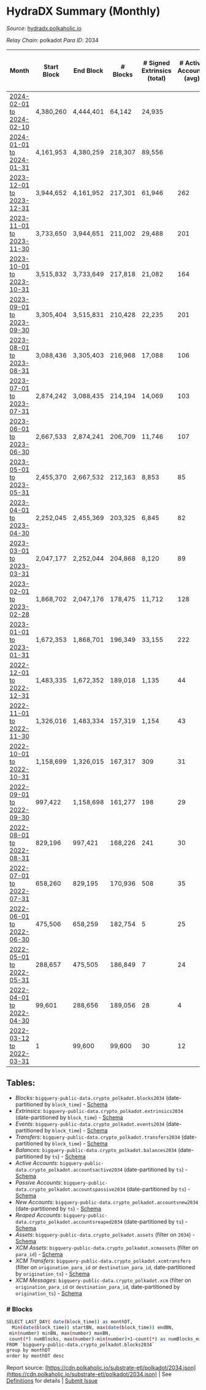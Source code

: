 # HydraDX Summary (Monthly)

_Source_: [hydradx.polkaholic.io](https://hydradx.polkaholic.io)

*Relay Chain*: polkadot
*Para ID*: 2034



| Month | Start Block | End Block | # Blocks | # Signed Extrinsics (total) | # Active Accounts (avg) | # Addresses with Balances (max) | Issues |
| ----- | ----------- | --------- | -------- | --------------------------- | ----------------------- | ------------------------------- | ------ |
| [2024-02-01 to 2024-02-10](/polkadot/2034-hydradx/2024-02-29.md) | 4,380,260 | 4,444,401 | 64,142 | 24,935 |  | 28,647 | -   |   
| [2024-01-01 to 2024-01-31](/polkadot/2034-hydradx/2024-01-31.md) | 4,161,953 | 4,380,259 | 218,307 | 89,556 |  | 28,219 | -   |   
| [2023-12-01 to 2023-12-31](/polkadot/2034-hydradx/2023-12-31.md) | 3,944,652 | 4,161,952 | 217,301 | 61,946 | 262 | 26,428 | -   |   
| [2023-11-01 to 2023-11-30](/polkadot/2034-hydradx/2023-11-30.md) | 3,733,650 | 3,944,651 | 211,002 | 29,488 | 201 | 25,203 | -   |   
| [2023-10-01 to 2023-10-31](/polkadot/2034-hydradx/2023-10-31.md) | 3,515,832 | 3,733,649 | 217,818 | 21,082 | 164 | 24,693 | -   |   
| [2023-09-01 to 2023-09-30](/polkadot/2034-hydradx/2023-09-30.md) | 3,305,404 | 3,515,831 | 210,428 | 22,235 | 201 | 24,486 | -   |   
| [2023-08-01 to 2023-08-31](/polkadot/2034-hydradx/2023-08-31.md) | 3,088,436 | 3,305,403 | 216,968 | 17,088 | 106 | 24,235 | -   |   
| [2023-07-01 to 2023-07-31](/polkadot/2034-hydradx/2023-07-31.md) | 2,874,242 | 3,088,435 | 214,194 | 14,069 | 103 | 24,061 | -   |   
| [2023-06-01 to 2023-06-30](/polkadot/2034-hydradx/2023-06-30.md) | 2,667,533 | 2,874,241 | 206,709 | 11,746 | 107 | 23,872 | -   |   
| [2023-05-01 to 2023-05-31](/polkadot/2034-hydradx/2023-05-31.md) | 2,455,370 | 2,667,532 | 212,163 | 8,853 | 85 | 23,712 | -   |   
| [2023-04-01 to 2023-04-30](/polkadot/2034-hydradx/2023-04-30.md) | 2,252,045 | 2,455,369 | 203,325 | 6,845 | 82 | 23,570 | -   |   
| [2023-03-01 to 2023-03-31](/polkadot/2034-hydradx/2023-03-31.md) | 2,047,177 | 2,252,044 | 204,868 | 8,120 | 89 | 23,413 | -   |   
| [2023-02-01 to 2023-02-28](/polkadot/2034-hydradx/2023-02-28.md) | 1,868,702 | 2,047,176 | 178,475 | 11,712 | 128 | 23,305 | -   |   
| [2023-01-01 to 2023-01-31](/polkadot/2034-hydradx/2023-01-31.md) | 1,672,353 | 1,868,701 | 196,349 | 33,155 | 222 | 23,185 | -   |   
| [2022-12-01 to 2022-12-31](/polkadot/2034-hydradx/2022-12-31.md) | 1,483,335 | 1,672,352 | 189,018 | 1,135 | 44 | 22,525 | -   |   
| [2022-11-01 to 2022-11-30](/polkadot/2034-hydradx/2022-11-30.md) | 1,326,016 | 1,483,334 | 157,319 | 1,154 | 43 | 22,404 | -   |   
| [2022-10-01 to 2022-10-31](/polkadot/2034-hydradx/2022-10-31.md) | 1,158,699 | 1,326,015 | 167,317 | 309 | 31 | 21,139 | -   |   
| [2022-09-01 to 2022-09-30](/polkadot/2034-hydradx/2022-09-30.md) | 997,422 | 1,158,698 | 161,277 | 198 | 29 | 21,131 | -   |   
| [2022-08-01 to 2022-08-31](/polkadot/2034-hydradx/2022-08-31.md) | 829,196 | 997,421 | 168,226 | 241 | 30 | 21,125 | -   |   
| [2022-07-01 to 2022-07-31](/polkadot/2034-hydradx/2022-07-31.md) | 658,260 | 829,195 | 170,936 | 508 | 35 | 21,117 | -   |   
| [2022-06-01 to 2022-06-30](/polkadot/2034-hydradx/2022-06-30.md) | 475,506 | 658,259 | 182,754 | 5 | 25 | 27 | -   |   
| [2022-05-01 to 2022-05-31](/polkadot/2034-hydradx/2022-05-31.md) | 288,657 | 475,505 | 186,849 | 7 | 24 | 27 | -   |   
| [2022-04-01 to 2022-04-30](/polkadot/2034-hydradx/2022-04-30.md) | 99,601 | 288,656 | 189,056 | 28 | 4 | 27 | -   |   
| [2022-03-12 to 2022-03-31](/polkadot/2034-hydradx/2022-03-31.md) | 1 | 99,600 | 99,600 | 30 | 12 | 23 | -   |   

## Tables:

* _Blocks_: `bigquery-public-data.crypto_polkadot.blocks2034` (date-partitioned by `block_time`) - [Schema](/schema/balances.json)
* _Extrinsics_: `bigquery-public-data.crypto_polkadot.extrinsics2034` (date-partitioned by `block_time`) - [Schema](/schema/extrinsics.json)
* _Events_: `bigquery-public-data.crypto_polkadot.events2034` (date-partitioned by `block_time`) - [Schema](/schema/events.json)
* _Transfers_: `bigquery-public-data.crypto_polkadot.transfers2034` (date-partitioned by `block_time`) - [Schema](/schema/transfers.json)
* _Balances_: `bigquery-public-data.crypto_polkadot.balances2034` (date-partitioned by `ts`) - [Schema](/schema/balances.json)
* _Active Accounts_: `bigquery-public-data.crypto_polkadot.accountsactive2034` (date-partitioned by `ts`) - [Schema](/schema/accountsactive.json)
* _Passive Accounts_: `bigquery-public-data.crypto_polkadot.accountspassive2034` (date-partitioned by `ts`) - [Schema](/schema/accountspassive.json)
* _New Accounts_: `bigquery-public-data.crypto_polkadot.accountsnew2034` (date-partitioned by `ts`) - [Schema](/schema/accountsnew.json)
* _Reaped Accounts_: `bigquery-public-data.crypto_polkadot.accountsreaped2034` (date-partitioned by `ts`) - [Schema](/schema/accountsreaped.json)
* _Assets_: `bigquery-public-data.crypto_polkadot.assets` (filter on `2034`) - [Schema](/schema/assets.json)
* _XCM Assets_: `bigquery-public-data.crypto_polkadot.xcmassets` (filter on `para_id`) - [Schema](/schema/xcmassets.json)
* _XCM Transfers_: `bigquery-public-data.crypto_polkadot.xcmtransfers` (filter on `origination_para_id` or `destination_para_id`, date-partitioned by `origination_ts`) - [Schema](/schema/xcmtransfers.json)
* _XCM Messages_: `bigquery-public-data.crypto_polkadot.xcm` (filter on `origination_para_id` or `destination_para_id`, date-partitioned by `origination_ts`) - [Schema](/schema/xcm.json)

### # Blocks
```bash
SELECT LAST_DAY( date(block_time)) as monthDT,
  Min(date(block_time)) startBN, max(date(block_time)) endBN, 
 min(number) minBN, max(number) maxBN, 
 count(*) numBlocks, max(number)-min(number)+1-count(*) as numBlocks_missing 
FROM `bigquery-public-data.crypto_polkadot.blocks2034` 
group by monthDT 
order by monthDT desc
```


Report source: [https://cdn.polkaholic.io/substrate-etl/polkadot/2034.json](https://cdn.polkaholic.io/substrate-etl/polkadot/2034.json) | See [Definitions](/DEFINITIONS.md) for details | [Submit Issue](https://github.com/colorfulnotion/substrate-etl/issues)
